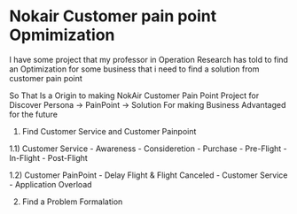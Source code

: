 # Nokair Customer pain point Opmimization
  I have some project that my professor in Operation Research has told to find an Optimization for some business that i need to find a solution from customer pain point

  So That Is a Origin to making NokAir Customer Pain Point Project for Discover Persona -> PainPoint -> Solution For making Business Advantaged for the future

1) Find Customer Service and Customer Painpoint
  
  1.1) Customer Service
     - Awareness
     - Consideretion
     - Purchase
     - Pre-Flight
     - In-Flight
     - Post-Flight

  1.2) Customer PainPoint
     - Delay Flight & Flight Canceled
     - Customer Service
     - Application Overload  

2) Find a Problem Formalation

   
